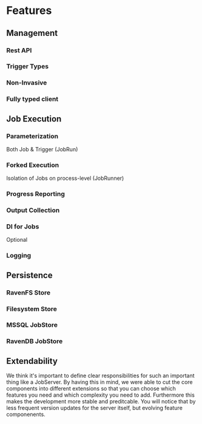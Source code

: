 # Features

## Management

### Rest API

### Trigger Types

### Non-Invasive

### Fully typed client

## Job Execution

### Parameterization
Both Job & Trigger (JobRun)

### Forked Execution
Isolation of Jobs on process-level (JobRunner)

### Progress Reporting

### Output Collection

### DI for Jobs
Optional

### Logging

## Persistence

### RavenFS Store

### Filesystem Store

### MSSQL JobStore

### RavenDB JobStore

## Extendability
We think it's important to define clear responsibilities for such an important thing like a JobServer. By having this in mind, we were able to cut the core components into different extensions so that you can choose which features you need and which complexity you need to add. Furthermore this makes the development more stable and preditcable. You will notice that by less frequent version updates for the server itself, but evolving feature componenents.